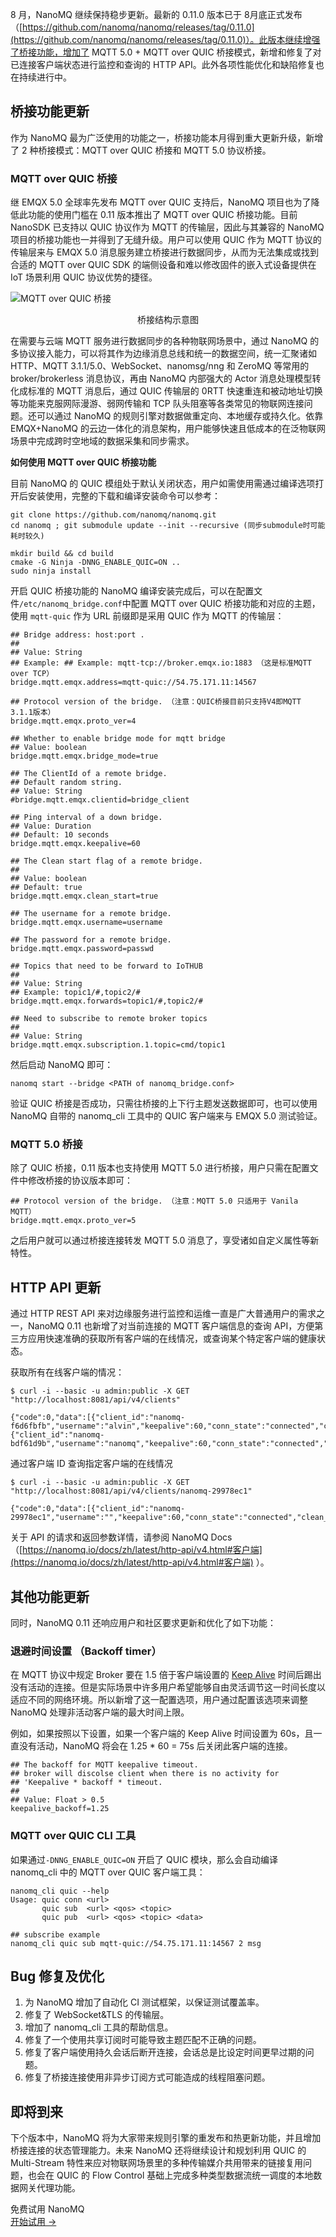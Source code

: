 8 月，NanoMQ 继续保持稳步更新。最新的 0.11.0 版本已于 8月底正式发布（[https://github.com/nanomq/nanomq/releases/tag/0.11.0](https://github.com/nanomq/nanomq/releases/tag/0.11.0)）。此版本继续增强了桥接功能，增加了 MQTT 5.0 + MQTT over QUIC 桥接模式，新增和修复了对已连接客户端状态进行监控和查询的 HTTP API。此外各项性能优化和缺陷修复也在持续进行中。

## 桥接功能更新

作为 NanoMQ 最为广泛使用的功能之一，桥接功能本月得到重大更新升级，新增了 2 种桥接模式：MQTT over QUIC 桥接和 MQTT 5.0 协议桥接。

### MQTT over QUIC 桥接

继 EMQX 5.0 全球率先发布 MQTT over QUIC 支持后，NanoMQ 项目也为了降低此功能的使用门槛在 0.11 版本推出了 MQTT over QUIC 桥接功能。目前 NanoSDK 已支持以 QUIC 协议作为 MQTT 的传输层，因此与其兼容的 NanoMQ 项目的桥接功能也一并得到了无缝升级。用户可以使用 QUIC 作为 MQTT 协议的传输层来与 EMQX 5.0 消息服务建立桥接进行数据同步，从而为无法集成或找到合适的 MQTT over QUIC SDK 的端侧设备和难以修改固件的嵌入式设备提供在 IoT 场景利用 QUIC 协议优势的捷径。

![MQTT over QUIC 桥接](https://assets.emqx.com/images/cb49af66a1494dfc036a99703835bc58.png)

<center>桥接结构示意图</center>

在需要与云端 MQTT 服务进行数据同步的各种物联网场景中，通过 NanoMQ 的多协议接入能力，可以将其作为边缘消息总线和统一的数据空间，统一汇聚诸如 HTTP、MQTT 3.1.1/5.0、WebSocket、nanomsg/nng  和 ZeroMQ 等常用的 broker/brokerless 消息协议，再由 NanoMQ 内部强大的 Actor 消息处理模型转化成标准的 MQTT 消息后，通过 QUIC 传输层的 0RTT 快速重连和被动地址切换等功能来克服网际漫游、弱网传输和 TCP 队头阻塞等各类常见的物联网连接问题。还可以通过 NanoMQ 的规则引擎对数据做重定向、本地缓存或持久化。依靠 EMQX+NanoMQ 的云边一体化的消息架构，用户能够快速且低成本的在泛物联网场景中完成跨时空地域的数据采集和同步需求。

**如何使用 MQTT over QUIC 桥接功能**

目前 NanoMQ 的 QUIC 模组处于默认关闭状态，用户如需使用需通过编译选项打开后安装使用，完整的下载和编译安装命令可以参考：

```
git clone https://github.com/nanomq/nanomq.git
cd nanomq ; git submodule update --init --recursive (同步submodule时可能耗时较久)

mkdir build && cd build
cmake -G Ninja -DNNG_ENABLE_QUIC=ON ..
sudo ninja install
```

开启 QUIC 桥接功能的 NanoMQ 编译安装完成后，可以在配置文件`/etc/nanomq_bridge.conf`中配置 MQTT over QUIC 桥接功能和对应的主题，使用 `mqtt-quic` 作为 URL 前缀即是采用 QUIC 作为 MQTT 的传输层：

```
## Bridge address: host:port .
##
## Value: String
## Example: ## Example: mqtt-tcp://broker.emqx.io:1883 （这是标准MQTT over TCP）
bridge.mqtt.emqx.address=mqtt-quic://54.75.171.11:14567

## Protocol version of the bridge. （注意：QUIC桥接目前只支持V4即MQTT 3.1.1版本）
bridge.mqtt.emqx.proto_ver=4

## Whether to enable bridge mode for mqtt bridge
## Value: boolean
bridge.mqtt.emqx.bridge_mode=true

## The ClientId of a remote bridge.
## Default random string.
## Value: String
#bridge.mqtt.emqx.clientid=bridge_client

## Ping interval of a down bridge.
## Value: Duration
## Default: 10 seconds
bridge.mqtt.emqx.keepalive=60

## The Clean start flag of a remote bridge.
##
## Value: boolean
## Default: true
bridge.mqtt.emqx.clean_start=true

## The username for a remote bridge.
bridge.mqtt.emqx.username=username

## The password for a remote bridge.
bridge.mqtt.emqx.password=passwd

## Topics that need to be forward to IoTHUB
##
## Value: String
## Example: topic1/#,topic2/#
bridge.mqtt.emqx.forwards=topic1/#,topic2/#

## Need to subscribe to remote broker topics
##
## Value: String
bridge.mqtt.emqx.subscription.1.topic=cmd/topic1
```

然后启动 NanoMQ 即可：

```
nanomq start --bridge <PATH of nanomq_bridge.conf>
```

验证 QUIC 桥接是否成功，只需往桥接的上下行主题发送数据即可，也可以使用 NanoMQ 自带的 nanomq_cli 工具中的 QUIC 客户端来与 EMQX 5.0 测试验证。

### MQTT 5.0 桥接

除了 QUIC 桥接，0.11 版本也支持使用 MQTT 5.0 进行桥接，用户只需在配置文件中修改桥接的协议版本即可：

```
## Protocol version of the bridge. （注意：MQTT 5.0 只适用于 Vanila MQTT）
bridge.mqtt.emqx.proto_ver=5
```

之后用户就可以通过桥接连接转发 MQTT 5.0 消息了，享受诸如自定义属性等新特性。

## HTTP API 更新

通过 HTTP REST API 来对边缘服务进行监控和运维一直是广大普通用户的需求之一，NanoMQ 0.11 也新增了对当前连接的 MQTT 客户端信息的查询 API，方便第三方应用快速准确的获取所有客户端的在线情况，或查询某个特定客户端的健康状态。

获取所有在线客户端的情况：

```
$ curl -i --basic -u admin:public -X GET "http://localhost:8081/api/v4/clients"

{"code":0,"data":[{"client_id":"nanomq-f6d6fbfb","username":"alvin","keepalive":60,"conn_state":"connected","clean_start":true,"proto_name":"MQTT","proto_ver":5,"recv_msg":3},{"client_id":"nanomq-bdf61d9b","username":"nanomq","keepalive":60,"conn_state":"connected","clean_start":true,"proto_name":"MQTT","proto_ver":5,"recv_msg":0}]}
```

通过客户端 ID 查询指定客户端的在线情况

```
$ curl -i --basic -u admin:public -X GET "http://localhost:8081/api/v4/clients/nanomq-29978ec1"

{"code":0,"data":[{"client_id":"nanomq-29978ec1","username":"","keepalive":60,"conn_state":"connected","clean_start":true,"proto_name":"MQTT","proto_ver":5}]}
```

关于 API 的请求和返回参数详情，请参阅 NanoMQ Docs（[https://nanomq.io/docs/zh/latest/http-api/v4.html#客户端](https://nanomq.io/docs/zh/latest/http-api/v4.html#客户端) ）。

## 其他功能更新

同时，NanoMQ 0.11 还响应用户和社区要求更新和优化了如下功能：

### 退避时间设置 （Backoff timer）

在 MQTT 协议中规定 Broker 要在 1.5 倍于客户端设置的 [Keep Alive](https://www.emqx.com/zh/blog/mqtt-keep-alive) 时间后踢出没有活动的连接。但是实际场景中许多用户希望能够自由灵活调节这一时间长度以适应不同的网络环境。所以新增了这一配置选项，用户通过配置该选项来调整 NanoMQ 处理非活动客户端的最大时间上限。

例如，如果按照以下设置，如果一个客户端的 Keep Alive 时间设置为 60s，且一直没有活动，NanoMQ 将会在 1.25 * 60 = 75s 后关闭此客户端的连接。

```
## The backoff for MQTT keepalive timeout.
## broker will discolse client when there is no activity for
## 'Keepalive * backoff * timeout.
##
## Value: Float > 0.5
keepalive_backoff=1.25
```

### MQTT over QUIC CLI 工具

如果通过`-DNNG_ENABLE_QUIC=ON` 开启了 QUIC 模块，那么会自动编译 nanomq_cli 中的 MQTT over QUIC  客户端工具：

```
nanomq_cli quic --help
Usage: quic conn <url>
       quic sub  <url> <qos> <topic>
       quic pub  <url> <qos> <topic> <data>
       
## subscribe example
nanomq_cli quic sub mqtt-quic://54.75.171.11:14567 2 msg
```

## Bug 修复及优化

1. 为 NanoMQ 增加了自动化 CI 测试框架，以保证测试覆盖率。
2. 修复了 WebSocket&TLS 的传输层。
3. 增加了 nanomq_cli 工具的帮助信息。
4. 修复了一个使用共享订阅时可能导致主题匹配不正确的问题。
5. 修复了客户端使用持久会话后断开连接，会话总是比设定时间更早过期的问题。
6. 修复了桥接连接使用非异步订阅方式可能造成的线程阻塞问题。

## 即将到来

下个版本中，NanoMQ 将为大家带来规则引擎的重发布和热更新功能，并且增加桥接连接的状态管理能力。未来 NanoMQ 还将继续设计和规划利用 QUIC 的 Multi-Stream 特性来应对物联网场景里的多种传输媒介共用带来的链接复用问题，也会在 QUIC 的 Flow Control 基础上完成多种类型数据流统一调度的本地数据网关代理功能。



<section class="promotion">
    <div>
        免费试用 NanoMQ
    </div>
    <a href="https://www.emqx.com/zh/try?product=nanomq" class="button is-gradient px-5">开始试用 →</a>
</section>
